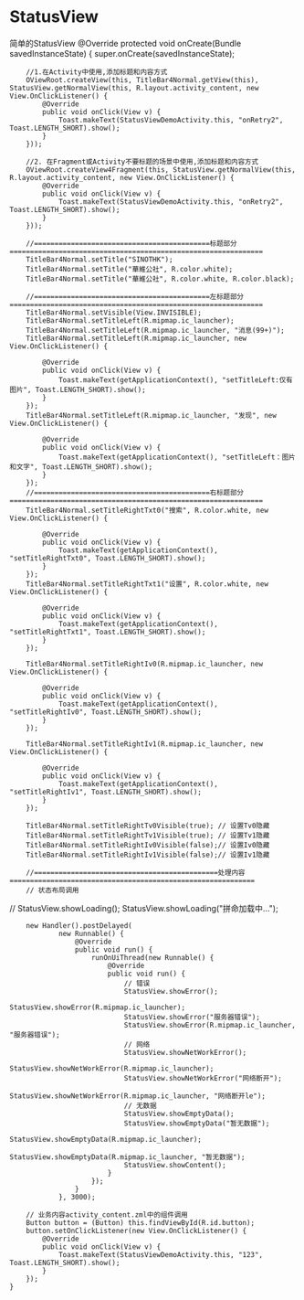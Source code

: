 # StatusView
简单的StatusView
    @Override
    protected void onCreate(Bundle savedInstanceState) {
        super.onCreate(savedInstanceState);

        //1.在Activity中使用,添加标题和内容方式
        OViewRoot.createView(this, TitleBar4Normal.getView(this), StatusView.getNormalView(this, R.layout.activity_content, new View.OnClickListener() {
            @Override
            public void onClick(View v) {
                Toast.makeText(StatusViewDemoActivity.this, "onRetry2", Toast.LENGTH_SHORT).show();
            }
        }));

        //2. 在Fragment或Activity不要标题的场景中使用,添加标题和内容方式
        OViewRoot.createView4Fragment(this, StatusView.getNormalView(this, R.layout.activity_content, new View.OnClickListener() {
            @Override
            public void onClick(View v) {
                Toast.makeText(StatusViewDemoActivity.this, "onRetry2", Toast.LENGTH_SHORT).show();
            }
        }));

        //===========================================标题部分==============================================================
        TitleBar4Normal.setTitle("SINOTHK");
        TitleBar4Normal.setTitle("華維公社", R.color.white);
        TitleBar4Normal.setTitle("華維公社", R.color.white, R.color.black);

        //===========================================左标题部分==============================================================
        TitleBar4Normal.setVisible(View.INVISIBLE);
        TitleBar4Normal.setTitleLeft(R.mipmap.ic_launcher);
        TitleBar4Normal.setTitleLeft(R.mipmap.ic_launcher, "消息(99+)");
        TitleBar4Normal.setTitleLeft(R.mipmap.ic_launcher, new View.OnClickListener() {

            @Override
            public void onClick(View v) {
                Toast.makeText(getApplicationContext(), "setTitleLeft:仅有图片", Toast.LENGTH_SHORT).show();
            }
        });
        TitleBar4Normal.setTitleLeft(R.mipmap.ic_launcher, "发现", new View.OnClickListener() {

            @Override
            public void onClick(View v) {
                Toast.makeText(getApplicationContext(), "setTitleLeft：图片和文字", Toast.LENGTH_SHORT).show();
            }
        });
        //===========================================右标题部分==============================================================
        TitleBar4Normal.setTitleRightTxt0("搜索", R.color.white, new View.OnClickListener() {

            @Override
            public void onClick(View v) {
                Toast.makeText(getApplicationContext(), "setTitleRightTxt0", Toast.LENGTH_SHORT).show();
            }
        });
        TitleBar4Normal.setTitleRightTxt1("设置", R.color.white, new View.OnClickListener() {

            @Override
            public void onClick(View v) {
                Toast.makeText(getApplicationContext(), "setTitleRightTxt1", Toast.LENGTH_SHORT).show();
            }
        });

        TitleBar4Normal.setTitleRightIv0(R.mipmap.ic_launcher, new View.OnClickListener() {

            @Override
            public void onClick(View v) {
                Toast.makeText(getApplicationContext(), "setTitleRightIv0", Toast.LENGTH_SHORT).show();
            }
        });

        TitleBar4Normal.setTitleRightIv1(R.mipmap.ic_launcher, new View.OnClickListener() {

            @Override
            public void onClick(View v) {
                Toast.makeText(getApplicationContext(), "setTitleRightIv1", Toast.LENGTH_SHORT).show();
            }
        });

        TitleBar4Normal.setTitleRightTv0Visible(true); // 设置Tv0隐藏
        TitleBar4Normal.setTitleRightTv1Visible(true); // 设置Tv1隐藏
        TitleBar4Normal.setTitleRightIv0Visible(false);// 设置Iv0隐藏
        TitleBar4Normal.setTitleRightIv1Visible(false);// 设置Iv1隐藏

        //=============================================处理内容============================================================
        // 状态布局调用
//        StatusView.showLoading();
        StatusView.showLoading("拼命加载中...");

        new Handler().postDelayed(
                new Runnable() {
                    @Override
                    public void run() {
                        runOnUiThread(new Runnable() {
                            @Override
                            public void run() {
                                // 错误
                                StatusView.showError();
                                StatusView.showError(R.mipmap.ic_launcher);
                                StatusView.showError("服务器错误");
                                StatusView.showError(R.mipmap.ic_launcher, "服务器错误");
                                // 网络
                                StatusView.showNetWorkError();
                                  StatusView.showNetWorkError(R.mipmap.ic_launcher);
                                StatusView.showNetWorkError("网络断开");
                                StatusView.showNetWorkError(R.mipmap.ic_launcher, "网络断开le");
                                // 无数据
                                StatusView.showEmptyData();
                                StatusView.showEmptyData("暂无数据");
                                StatusView.showEmptyData(R.mipmap.ic_launcher);
                                StatusView.showEmptyData(R.mipmap.ic_launcher, "暂无数据");
                                StatusView.showContent();
                            }
                        });
                    }
                }, 3000);

        // 业务内容activity_content.zml中的组件调用
        Button button = (Button) this.findViewById(R.id.button);
        button.setOnClickListener(new View.OnClickListener() {
            @Override
            public void onClick(View v) {
                Toast.makeText(StatusViewDemoActivity.this, "123", Toast.LENGTH_SHORT).show();
            }
        });
    }
